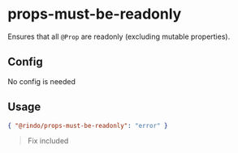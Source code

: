 # props-must-be-readonly

Ensures that all `@Prop` are readonly (excluding mutable properties).

## Config

No config is needed

## Usage

```json
{ "@rindo/props-must-be-readonly": "error" }
```

> Fix included
